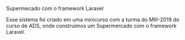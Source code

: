 Supermecado com o framework Laravel 

Esse sistema foi criado em uma minicurso com a turma do MIII-2019 do curso de ADS, onde construimos um Supermercado com o framework Laravel. 
